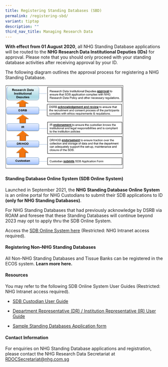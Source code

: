 ```yaml
---
title: Registering Standing Databases (SBD)
permalink: /registering-sbd/
variant: tiptap
description: ""
third_nav_title: Managing Research Data
---
```

<p><strong>With effect from 01 August 2020</strong>, all NHG Standing Database
applications will be routed to the <strong>NHG Research Data Institutional Deputies (IDs)</strong> for
approval. Please note that you should only proceed with your standing database
activities after receiving approval by your ID.</p>
<p>The following diagram outlines the approval process for registering a
NHG Standing Database.</p>
<div class="isomer-image-wrapper">
<img style="width: 75%;" height="auto" width="100%" alt="" src="/images/Conducting Research/Standing Database Pics/SBD_ApprovalProcess.png">
</div>
<p></p>
<h4><strong>Standing Database Online System (SDB Online System)</strong></h4>
<p>Launched in September 2021, the <strong>NHG Standing Database Online System</strong> is
an online portal for NHG Custodians to submit their SDB applications to
ID <strong>(only for NHG Standing Databases)</strong>.</p>
<p>For NHG Standing Databases that had previously acknowledge by DSRB via
ROAM and foresee that these Standing Databases will continue beyond 2023
may opt to apply thru the SDB Online System.</p>
<p>Access the <a href="http://monitoring.nhg.com.sg/" rel="noopener nofollow" target="_blank">SDB Online System here</a> (Restricted:
NHG Intranet access required).</p>
<p></p>
<h4><strong>Registering Non–NHG Standing Databases</strong></h4>
<p>All Non-NHG Standing Databases and Tissue Banks can be registered in the
ECOS system. <strong>Learn more here.</strong>
</p>
<p></p>
<h4><strong>Resources</strong></h4>
<p>You may refer to the following SDB Online System User Guides (Restricted:
NHG Intranet access required).</p>
<ul data-tight="true" class="tight">
<li>
<p><a href="https://mynhg.nhg.com.sg/dept/rcu/Shared%20Library/Research%20Data/Standing%20Database%20Online%20System/%5b1607-B001%5d%20NHG%20Guideline%20for%20Standing%20Databases_Custodian%20and%20Data%20Administrator.pdf" rel="noopener noreferrer nofollow" target="_blank"><u>SDB Custodian User Guide</u></a>
</p>
</li>
<li>
<p><a href="https://mynhg.nhg.com.sg/dept/rcu/Shared%20Library/Research%20Data/Standing%20Database%20Online%20System/%5b1607-B002%5d%20NHG%20Guideline%20for%20Standing%20Databases%20%E2%80%93%20DR_IR_DSRB_IDA_ID.pdf" rel="noopener noreferrer nofollow" target="_blank"><u>Department Representative (DR) / Institution Representative (IR) User Guide</u></a>
</p>
</li>
<li>
<p><a href="https://mynhg.nhg.com.sg/dept/rcu/Shared%20Library/Research%20Data/Standing%20Database%20Online%20System/%5b1606-B002%5d%20NHG%20Standing%20Database%20Application%20Form%20Template.pdf" rel="noopener noreferrer nofollow" target="_blank"><u>Sample Standing Databases Application form</u></a>
</p>
</li>
</ul>
<p></p>
<h4><strong>Contact Information</strong></h4>
<p>For enquiries on NHG Standing Database applications and registration,
please contact the NHG Research Data Secretariat at <a href="mailto:RDOCSecretariat@nhg.com.sg" rel="noopener noreferrer nofollow" target="_blank">RDOCSecretariat@nhg.com.sg</a>
</p>